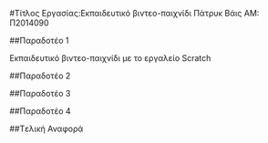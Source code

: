 ﻿#Τίτλος Εργασίας:Εκπαιδευτικό βιντεο-παιχνίδι 
Πάτρυκ Βάις
ΑΜ: Π2014090

##Παραδοτέο 1

Εκπαιδευτικό βιντεο-παιχνίδι με το εργαλείο  Scratch


##Παραδοτέο 2


##Παραδοτέο 3


##Παραδοτέο 4


##Tελική Αναφορά
